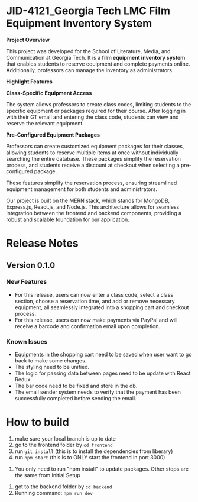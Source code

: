 # JID-4121_Georgia Tech LMC Film Equipment Inventory System 
<!-- technology tools and platforms used, feature implemented for this version 0.0.0, including the rationale for selecting it, bugs fixed, and known issues. See the details in assignment description. -->

**Project Overview**

This project was developed for the School of Literature, Media, and Communication at Georgia Tech. It is a **film equipment inventory system** that enables students to reserve equipment and complete payments online. Additionally, professors can manage the inventory as administrators.

**Highlight Features**

**Class-Specific Equipment Access**

The system allows professors to create class codes, limiting students to the specific equipment or packages required for their course. After logging in with their GT email and entering the class code, students can view and reserve the relevant equipment.

**Pre-Configured Equipment Packages**

Professors can create customized equipment packages for their classes, allowing students to reserve multiple items at once without individually searching the entire database. These packages simplify the reservation process, and students receive a discount at checkout when selecting a pre-configured package.

These features simplify the reservation process, ensuring streamlined equipment management for both students and administrators.

Our project is built on the MERN stack, which stands for MongoDB, Express.js, React.js, and Node.js. This architecture allows for seamless integration between the frontend and backend components, providing a robust and scalable foundation for our application. 

# Release Notes

## Version 0.1.0

### New Features
- For this release, users can now enter a class code, select a class section, choose a reservation time, and add or remove necessary equipment, all seamlessly integrated into a shopping cart and checkout process.
- For this release, users can now make payments via PayPal and will receive a barcode and confirmation email upon completion.

### Known Issues
- Equipments in the shopping cart need to be saved when user want to go back to make some changes.
- The styling need to be unified.
- The logic for passing data between pages need to be update with React Redux.
- The bar code need to be fixed and store in the db.
- The email sender system needs to verify that the payment has been successfully completed before sending the email.





# How to build
<!-- Frontend Initial Setup -->

1. make sure your local branch is up to date
2. go to the frontend folder by ```cd frontend```
3. run ```git install``` (this is to install the dependencies from liberary)
4. run ```npm start``` (this is to ONLY start the frontend in port 3000)

<!-- Frontend Update -->

1. You only need to run "npm install" to update packages. Other steps are the same from Initial Setup


<!-- Backend -->
1. got to the backend folder by ```cd backend```
2. Running command: ```npm run dev```
